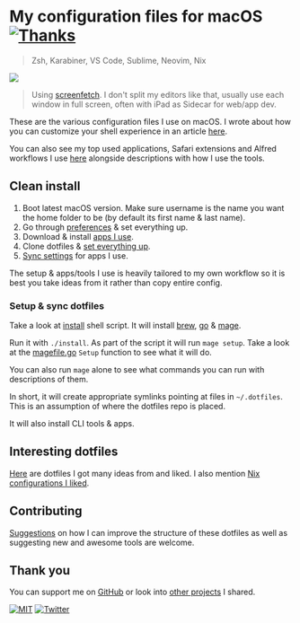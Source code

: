 # My configuration files for macOS [![Thanks](http://bit.ly/saythankss)](https://github.com/users/nikitavoloboev/sponsorship)

> Zsh, Karabiner, VS Code, Sublime, Neovim, Nix

![](https://i.imgur.com/7M8bmTs.jpg)

> Using [screenfetch](https://github.com/KittyKatt/screenFetch). I don't split my editors like that, usually use each window in full screen, often with iPad as Sidecar for web/app dev.

These are the various configuration files I use on macOS. I wrote about how you can customize your shell experience in an article [here](https://medium.com/@nikitavoloboev/pretty-and-fast-shell-97ea870f2805).

You can also see my top used applications, Safari extensions and Alfred workflows I use [here](https://github.com/nikitavoloboev/my-mac-os) alongside descriptions with how I use the tools.

## Clean install

1. Boot latest macOS version. Make sure username is the name you want the home folder to be (by default its first name & last name).
2. Go through [preferences](https://imgur.com/a/KoVAxFQ) & set everything up.
3. Download & install [apps I use](https://github.com/nikitavoloboev/my-mac-os).
4. Clone dotfiles & [set everything up](#setup--sync-dotfiles).
5. [Sync settings](https://github.com/zenangst/Syncalicious) for apps I use.

The setup & apps/tools I use is heavily tailored to my own workflow so it is best you take ideas from it rather than copy entire config.

### Setup & sync dotfiles

Take a look at [install](install) shell script. It will install [brew](https://brew.sh), [go](https://go.dev) & [mage](https://github.com/magefile/mage).

Run it with `./install`. As part of the script it will run `mage setup`. Take a look at the [magefile.go](magefile.go) `Setup` function to see what it will do.

You can also run `mage` alone to see what commands you can run with descriptions of them.

In short, it will create appropriate symlinks pointing at files in `~/.dotfiles`. This is an assumption of where the dotfiles repo is placed.

It will also install CLI tools & apps.

## Interesting dotfiles

[Here](https://wiki.nikitavoloboev.xyz/unix/dotfiles) are dotfiles I got many ideas from and liked. I also mention [Nix configurations I liked](https://wiki.nikitavoloboev.xyz/operating-systems/linux/nixos).

## Contributing

[Suggestions](../../issues/) on how I can improve the structure of these dotfiles as well as suggesting new and awesome tools are welcome.

## Thank you

You can support me on [GitHub](https://github.com/users/nikitavoloboev/sponsorship) or look into [other projects](https://nikitavoloboev.xyz/projects) I shared.

[![MIT](https://img.shields.io/badge/license-MIT-0a0a0a.svg?style=flat&colorA=0a0a0a)](LICENSE) [![Twitter](http://bit.ly/nikitatweet)](https://twitter.com/nikitavoloboev)

